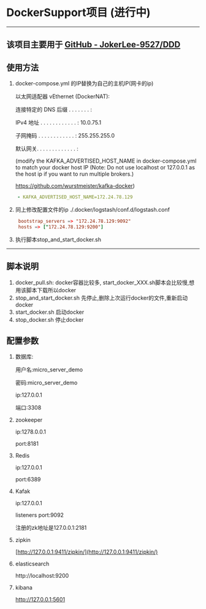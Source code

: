 # DockerSupport项目 (进行中)

---

## 该项目主要用于 [GitHub - JokerLee-9527/DDD](https://github.com/JokerLee-9527/DDD)

## 使用方法

1. docker-compose.yml 的IP替换为自己的主机IP(网卡的ip)
   
    以太网适配器 vEthernet (DockerNAT):
   
    连接特定的 DNS 后缀 . . . . . . . :
   
    IPv4 地址 . . . . . . . . . . . . : 10.0.75.1
   
    子网掩码  . . . . . . . . . . . . : 255.255.255.0
   
    默认网关. . . . . . . . . . . . . :
   
    (modify the KAFKA_ADVERTISED_HOST_NAME in docker-compose.yml to match your docker host IP (Note: Do not use localhost or 127.0.0.1 as the host ip if you want to run multiple brokers.)
   
    https://github.com/wurstmeister/kafka-docker)

```yaml
    - KAFKA_ADVERTISED_HOST_NAME=172.24.78.129
```

2. 同上修改配置文件的ip ./.docker/logstash/conf.d/logstash.conf
   
   ```conf
    bootstrap_servers => "172.24.78.129:9092"
    hosts => ["172.24.78.129:9200"]
   ```

3. 执行脚本stop_and_start_docker.sh

---

## 脚本说明

1. docker_pull.sh: docker容器比较多, start_docker_XXX.sh脚本会比较慢,想用该脚本下载所以docker 
2. stop_and_start_docker.sh  先停止,删除上次运行docker的文件,重新启动docker
3. start_docker.sh  启动docker
4. stop_docker.sh  停止docker

## 配置参数

1. 数据库:
   
   用户名:micro_server_demo
   
   密码:micro_server_demo
   
   ip:127.0.0.1
   
   端口:3308

2. zookeeper
   
    ip:1278.0.0.1
   
    port:8181

3. Redis
   
    ip:127.0.0.1
   
    port:6389

4. Kafak
   
   ip:127.0.0.1
   
   listeners port:9092
   
   注册的zk地址是127.0.0.1:2181

5. zipkin
   
   [http://127.0.0.1:9411/zipkin/](http://127.0.0.1:9411/zipkin/)

6. elasticsearch
   
    http://localhost:9200

7. kibana 
   
    http://127.0.0.1:5601
